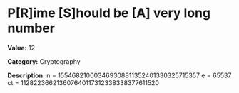 # P[R]ime [S]hould be [A] very long number 

**Value:** 12

**Category:** Cryptography

**Description:**
n = 155468210003469308811352401330325715357
e = 65537
ct = 112822366213607640117312338338377611520
